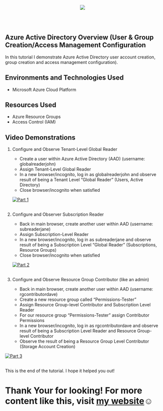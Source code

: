 <p align="center">
<img src="https://imgur.com/bUuL616.png alt="Traffic Examination"/>  
</p>
<br />
<br />

<h2>Azure Active Directory Overview (User & Group Creation/Access Management Configuration</h2>

In this tutorial I demonstrate Azure Active Directory user account creation, group creation and access management configuration).


<h2>Environments and Technologies Used</h2>

- Microsoft Azure Cloud Platform


<h2>Resources Used </h2>

- Azure Resource Groups
- Access Control (IAM)


<h2>Video Demonstrations</h2>

1. Configure and Observe Tenant-Level Global Reader

   - Create a user within Azure Active Directory (AAD) (username: globalreaderjohn)
   - Assign Tenant-Level Global Reader
   - In a new browser/incognito, log in as globalreaderjohn and observe result of being a Tenant Level “Global Reader” (Users, Active Directory)
   - Close browser/incognito when satisfied
   
   
   [![Part 1](https://i.vimeocdn.com/video/1650062289-7ccc552d70b43340cca69ae434e376aa8f955e319d47e0fecf7aada8277bf8fd-d_295x166?r=pad)](https://vimeo.com/814446209 "Azure AD Lab Part 1")
   <br />
   <br />
   
   
2. Configure and Observer Subscription Reader
    - Back in main browser, create another user within AAD  (username: subreaderjane)
    - Assign Subscription-Level Reader 
    - In a new browser/incognito, log in as subreaderjane and observe result of being a Subscription Level “Global Reader” (Subscriptions, Resource Groups) 
    - Close browser/incognito when satisfied
    
   [![Part 2](https://i.vimeocdn.com/video/1650062530-df7c05e5d4d7947027ec4343beb30337a184bbca53d1776856bfb94d7c29efd3-d_295x166?r=pad)](https://vimeo.com/814445455 "Azure AD Lab Part 2")
   <br />
   <br /> 
   
   
 3. Configure and Observe Resource Group Contributor (like an admin)
    - Back in main browser, create another user within AAD  (username: rgcontributordave)
    - Create a new resource group called “Permissions-Tester”
    - Assign Resource Group-level Contributor and  Subscription Level Reader
    - For our resource group “Permissions-Tester” assign Contributor Permissions
    - In a new browser/incognito, log in as rgcontributordave and observe result of being a Subscription Level Reader and Resource Group-level Contributor
    - Observe the result of being a Resource Group Level Contributor (Storage Account Creation)
    
    
   [![Part 3](https://i.vimeocdn.com/video/1650062688-f002defe9163278411c198fc03cde5436e68fad140f57c2b66cfed3eb049118f-d_295x166?r=pad)](https://vimeo.com/814445527 "Azure AD Lab Part 3")
   <br />
   <br />   
   
   
This is the end of the tutorial. I hope it helped you out!
    
   
   
   <h1>Thank Your for looking! For more content like this, visit <a href="https://exemplarysecurity.com">my website</a>☺</h1>
   
   
   
   
   
   
   
   
   
   
   
   
